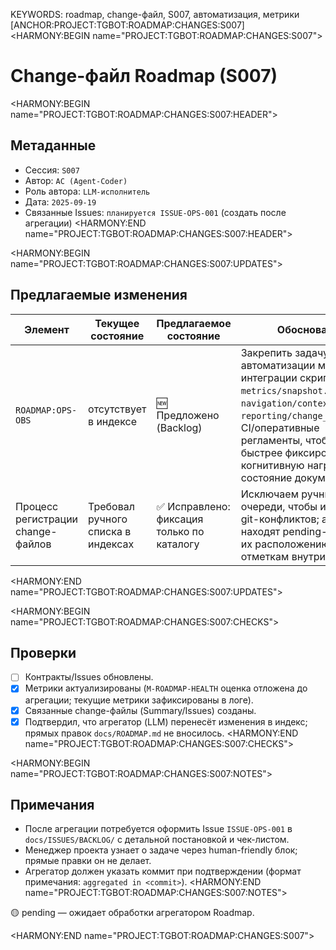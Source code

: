 KEYWORDS: roadmap, change-файл, S007, автоматизация, метрики
[ANCHOR:PROJECT:TGBOT:ROADMAP:CHANGES:S007]
<HARMONY:BEGIN name="PROJECT:TGBOT:ROADMAP:CHANGES:S007">
# Change-файл Roadmap (S007)

<HARMONY:BEGIN name="PROJECT:TGBOT:ROADMAP:CHANGES:S007:HEADER">
## Метаданные
- Сессия: `S007`
- Автор: `AC (Agent-Coder)`
- Роль автора: `LLM-исполнитель`
- Дата: `2025-09-19`
- Связанные Issues: `планируется ISSUE-OPS-001` (создать после агрегации)
<HARMONY:END name="PROJECT:TGBOT:ROADMAP:CHANGES:S007:HEADER">

<HARMONY:BEGIN name="PROJECT:TGBOT:ROADMAP:CHANGES:S007:UPDATES">
## Предлагаемые изменения
| Элемент | Текущее состояние | Предлагаемое состояние | Обоснование |
|---------|-------------------|------------------------|-------------|
| `ROADMAP:OPS-OBS` | отсутствует в индексе | 🆕 Предложено (Backlog) | Закрепить задачу по автоматизации метрик и интеграции скриптов `metrics/snapshot.py`, `navigation/context_radar.py`, `reporting/change_cards.py` в CI/оперативные регламенты, чтобы агенты быстрее фиксировали когнитивную нагрузку и состояние документации. |
| Процесс регистрации change-файлов | Требовал ручного списка в индексах | ✅ Исправлено: фиксация только по каталогу | Исключаем ручные очереди, чтобы избежать git-конфликтов; агрегаторы находят pending-файлы по их расположению и отметкам внутри файлов. |
<HARMONY:END name="PROJECT:TGBOT:ROADMAP:CHANGES:S007:UPDATES">

<HARMONY:BEGIN name="PROJECT:TGBOT:ROADMAP:CHANGES:S007:CHECKS">
## Проверки
- [ ] Контракты/Issues обновлены.
- [x] Метрики актуализированы (`M-ROADMAP-HEALTH` оценка отложена до агрегации; текущие метрики зафиксированы в логе).
- [x] Связанные change-файлы (Summary/Issues) созданы.
- [x] Подтвердил, что агрегатор (LLM) перенесёт изменения в индекс; прямых правок `docs/ROADMAP.md` не вносилось.
<HARMONY:END name="PROJECT:TGBOT:ROADMAP:CHANGES:S007:CHECKS">

<HARMONY:BEGIN name="PROJECT:TGBOT:ROADMAP:CHANGES:S007:NOTES">
## Примечания
- После агрегации потребуется оформить Issue `ISSUE-OPS-001` в `docs/ISSUES/BACKLOG/` с детальной постановкой и чек-листом.
- Менеджер проекта узнает о задаче через human-friendly блок; прямые правки он не делает.
- Агрегатор должен указать коммит при подтверждении (формат примечания: `aggregated in <commit>`).
<HARMONY:END name="PROJECT:TGBOT:ROADMAP:CHANGES:S007:NOTES">

🟡 pending — ожидает обработки агрегатором Roadmap.

<HARMONY:END name="PROJECT:TGBOT:ROADMAP:CHANGES:S007">
